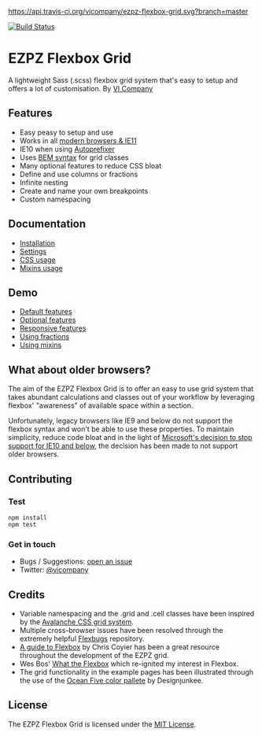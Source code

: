 https://api.travis-ci.org/vicompany/ezpz-flexbox-grid.svg?branch=master

[![Build Status](https://api.travis-ci.org/vicompany/ezpz-flexbox-grid.svg?branch=master)](https://travis-ci.org/vicompany/ezpz-flexbox-grid)

# EZPZ Flexbox Grid

A lightweight Sass (.scss) flexbox grid system that's easy to setup and offers a lot of customisation. By [VI Company](http://www.vicompany.nl)

## Features
* Easy peasy to setup and use
* Works in all [modern browsers & IE11](http://caniuse.com/#search=flex)
* IE10 when using [Autoprefixer](https://github.com/postcss/autoprefixer)
* Uses [BEM syntax](http://csswizardry.com/2013/01/mindbemding-getting-your-head-round-bem-syntax/) for grid classes
* Many optional features to reduce CSS bloat
* Define and use columns or fractions
* Infinite nesting
* Create and name your own breakpoints
* Custom namespacing

## Documentation
- [Installation](docs/installation.md)
- [Settings](docs/settings.md)
- [CSS usage](docs/css-usage.md)
- [Mixins usage](docs/mixins-usage.md)

## Demo
* [Default features](http://vicompany.github.io/ezpz-flexbox-grid/)
* [Optional features](http://vicompany.github.io/ezpz-flexbox-grid/optional-features.html)
* [Responsive features](http://vicompany.github.io/ezpz-flexbox-grid/responsive-features.html)
* [Using fractions](http://vicompany.github.io/ezpz-flexbox-grid/fractions.html)
* [Using mixins](http://vicompany.github.io/ezpz-flexbox-grid/mixins.html)

## What about older browsers?
The aim of the EZPZ Flexbox Grid is to offer an easy to use grid system that takes abundant calculations and classes out of your workflow by leveraging flexbox' "awareness" of available space within a section.

Unfortunately, legacy browsers like IE9 and below do not support the flexbox syntax and won't be able to use these properties. To maintain simplicity, reduce code bloat and in the light of [Microsoft's decision to stop support for IE10 and below](https://www.microsoft.com/en-us/WindowsForBusiness/End-of-IE-support), the decision has been made to not support older browsers.

## Contributing
### Test
```
npm install
npm test
```

### Get in touch
- Bugs / Suggestions: [open an issue](https://github.com/vicompany/ezpz-flexbox-grid/issues)
- Twitter: [@vicompany](https://twitter.com/vicompany)

## Credits
* Variable namespacing and the .grid and .cell classes have been inspired by the
[Avalanche CSS grid system](https://github.com/colourgarden/avalanche).
* Multiple cross-browser issues have been resolved through the extremely helpful [Flexbugs](https://github.com/philipwalton/flexbugs) repository.
* [A guide to Flexbox](https://css-tricks.com/snippets/css/a-guide-to-flexbox/) by Chris Coyier has been a great resource throughout the development of the EZPZ grid.
* Wes Bos' [What the Flexbox](http://flexbox.io) which re-ignited my interest in Flexbox.
* The grid functionality in the example pages has been illustrated through the use of the [Ocean Five color pallete](http://www.colourlovers.com/palette/1473/Ocean_Five) by Designjunkee.

## License
The EZPZ Flexbox Grid is licensed under the [MIT License](LICENSE.md).

